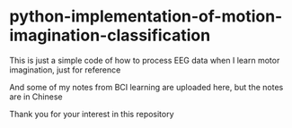 # python-implementation-of-motion-imagination-classification
This is just a simple code of how to process EEG data when I learn motor imagination, just for reference




And some of my notes from BCI learning are uploaded here, but the notes are in Chinese

Thank you for your interest in this repository

